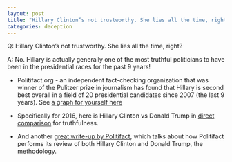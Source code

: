 ```yaml
---
layout: post
title: "Hillary Clinton’s not trustworthy. She lies all the time, right?"
categories: deception
---
```


Q: Hillary Clinton’s not trustworthy. She lies all the time, right?

A: No. Hillary is actually generally one of the most truthful
politicians to have been in the presidential races for the past 9
years!


* Politifact.org - an independent fact-checking organization that was
  winner of the Pulitzer prize in journalism has found that Hillary is
  second best overall in a field of 20 presidential candidates since
  2007 (the last 9 years). See
  [a graph for yourself here](https://datavizblog.com/2016/07/24/political-dataviz-who-lies-more-a-comparison-robert-mann/)

* Specifically for 2016, here is Hillary Clinton vs Donald Trump in
  [direct comparison](http://www.politifact.com/truth-o-meter/lists/people/comparing-hillary-clinton-donald-trump-truth-o-met/)
  for truthfulness.

* And another
  [great write-up by Politifact](http://www.politifact.com/truth-o-meter/article/2016/jun/29/fact-checking-2016-clinton-trump/),
  which talks about how Politifact performs its review of both Hillary
  Clinton and Donald Trump, the methodology.
